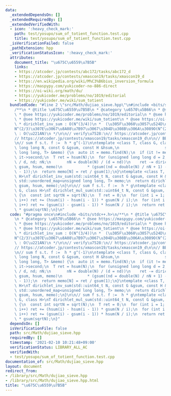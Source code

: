 ```yaml
---
data:
  _extendedDependsOn: []
  _extendedRequiredBy: []
  _extendedVerifiedWith:
  - icon: ':heavy_check_mark:'
    path: test/yosupo/sum_of_totient_function.test.cpp
    title: test/yosupo/sum_of_totient_function.test.cpp
  _isVerificationFailed: false
  _pathExtension: hpp
  _verificationStatusIcon: ':heavy_check_mark:'
  attributes:
    document_title: "\u675C\u6559\u7B5B"
    links:
    - https://atcoder.jp/contests/abc172/tasks/abc172_d
    - https://atcoder.jp/contests/xmascon19/tasks/xmascon19_d
    - https://en.wikipedia.org/wiki/M%C3%B6bius_inversion_formula
    - https://maspypy.com/yukicoder-no-886-direct
    - https://oi-wiki.org/math/du/
    - https://yukicoder.me/problems/no/1019/editorial
    - https://yukicoder.me/wiki/sum_totient
  bundledCode: "#line 2 \"src/Math/dujiao_sieve.hpp\"\n#include <bits/stdc++.h>\n\
    /**\n * @title \u675C\u6559\u7B5B\n * @category \u6570\u5B66\n * @see https://maspypy.com/yukicoder-no-886-direct\n\
    \ * @see https://yukicoder.me/problems/no/1019/editorial\n * @see https://en.wikipedia.org/wiki/M%C3%B6bius_inversion_formula\n\
    \ * @see https://yukicoder.me/wiki/sum_totient\n * @see https://oi-wiki.org/math/du/\n\
    \ * dirichlet_inv_sum : O(N^(3/4))\n *  (\u305F\u3060\u3057\u524D\u51E6\u7406\u3067\
    N^(2/3)\u307E\u3067\u8A08\u7B97\u3067\u304D\u308B\u306A\u3089O(N^(2/3)))\n * dirichlet_mul_sum\
    \ : O(\u221AN)\n */\n\n// verify\u7528:\n// https://atcoder.jp/contests/abc172/tasks/abc172_d\n\
    // https://atcoder.jp/contests/xmascon19/tasks/xmascon19_d\n\n// BEGIN CUT HERE\n\
    \n// sum f s.t. f :=  h * g^(-1)\n\ntemplate <class T, class G, class H>\nT dirichlet_inv_sum(unsigned\
    \ long long N, const G &gsum, const H &hsum,\n                    std::unordered_map<unsigned\
    \ long long, T> &memo) {\n  auto it = memo.find(N);\n  if (it != memo.end()) return\
    \ it->second;\n  T ret = hsum(N);\n  for (unsigned long long d = 2, nN = double(N)\
    \ / d, nd; nN;\n       nN = double(N) / (d = nd))\n    ret -= dirichlet_inv_sum(nN,\
    \ gsum, hsum, memo)\n           * (gsum((nd = double(N) / nN + 1) - 1) - gsum(d\
    \ - 1));\n  return memo[N] = ret / gsum(1);\n}\ntemplate <class T, class G, class\
    \ H>\nT dirichlet_inv_sum(std::uint64_t N, const G &gsum, const H &hsum) {\n \
    \ std::unordered_map<unsigned long long, T> memo;\n  return dirichlet_inv_sum<T>(N,\
    \ gsum, hsum, memo);\n}\n\n// sum f s.t. f :=  h * g\ntemplate <class T, class\
    \ G, class H>\nT dirichlet_mul_sum(std::uint64_t N, const G &gsum, const H &hsum)\
    \ {\n  const int sqrtN = sqrt(N);\n  T ret = 0;\n  for (int i = 1; i <= sqrtN;\
    \ i++) ret += (hsum(i) - hsum(i - 1)) * gsum(N / i);\n  for (int i = 1; i <= sqrtN;\
    \ i++) ret += (gsum(i) - gsum(i - 1)) * hsum(N / i);\n  return ret -= hsum(sqrtN)\
    \ * gsum(sqrtN);\n}\n"
  code: "#pragma once\n#include <bits/stdc++.h>\n/**\n * @title \u675C\u6559\u7B5B\
    \n * @category \u6570\u5B66\n * @see https://maspypy.com/yukicoder-no-886-direct\n\
    \ * @see https://yukicoder.me/problems/no/1019/editorial\n * @see https://en.wikipedia.org/wiki/M%C3%B6bius_inversion_formula\n\
    \ * @see https://yukicoder.me/wiki/sum_totient\n * @see https://oi-wiki.org/math/du/\n\
    \ * dirichlet_inv_sum : O(N^(3/4))\n *  (\u305F\u3060\u3057\u524D\u51E6\u7406\u3067\
    N^(2/3)\u307E\u3067\u8A08\u7B97\u3067\u304D\u308B\u306A\u3089O(N^(2/3)))\n * dirichlet_mul_sum\
    \ : O(\u221AN)\n */\n\n// verify\u7528:\n// https://atcoder.jp/contests/abc172/tasks/abc172_d\n\
    // https://atcoder.jp/contests/xmascon19/tasks/xmascon19_d\n\n// BEGIN CUT HERE\n\
    \n// sum f s.t. f :=  h * g^(-1)\n\ntemplate <class T, class G, class H>\nT dirichlet_inv_sum(unsigned\
    \ long long N, const G &gsum, const H &hsum,\n                    std::unordered_map<unsigned\
    \ long long, T> &memo) {\n  auto it = memo.find(N);\n  if (it != memo.end()) return\
    \ it->second;\n  T ret = hsum(N);\n  for (unsigned long long d = 2, nN = double(N)\
    \ / d, nd; nN;\n       nN = double(N) / (d = nd))\n    ret -= dirichlet_inv_sum(nN,\
    \ gsum, hsum, memo)\n           * (gsum((nd = double(N) / nN + 1) - 1) - gsum(d\
    \ - 1));\n  return memo[N] = ret / gsum(1);\n}\ntemplate <class T, class G, class\
    \ H>\nT dirichlet_inv_sum(std::uint64_t N, const G &gsum, const H &hsum) {\n \
    \ std::unordered_map<unsigned long long, T> memo;\n  return dirichlet_inv_sum<T>(N,\
    \ gsum, hsum, memo);\n}\n\n// sum f s.t. f :=  h * g\ntemplate <class T, class\
    \ G, class H>\nT dirichlet_mul_sum(std::uint64_t N, const G &gsum, const H &hsum)\
    \ {\n  const int sqrtN = sqrt(N);\n  T ret = 0;\n  for (int i = 1; i <= sqrtN;\
    \ i++) ret += (hsum(i) - hsum(i - 1)) * gsum(N / i);\n  for (int i = 1; i <= sqrtN;\
    \ i++) ret += (gsum(i) - gsum(i - 1)) * hsum(N / i);\n  return ret -= hsum(sqrtN)\
    \ * gsum(sqrtN);\n}"
  dependsOn: []
  isVerificationFile: false
  path: src/Math/dujiao_sieve.hpp
  requiredBy: []
  timestamp: '2021-02-10 10:21:48+09:00'
  verificationStatus: LIBRARY_ALL_AC
  verifiedWith:
  - test/yosupo/sum_of_totient_function.test.cpp
documentation_of: src/Math/dujiao_sieve.hpp
layout: document
redirect_from:
- /library/src/Math/dujiao_sieve.hpp
- /library/src/Math/dujiao_sieve.hpp.html
title: "\u675C\u6559\u7B5B"
---
```

